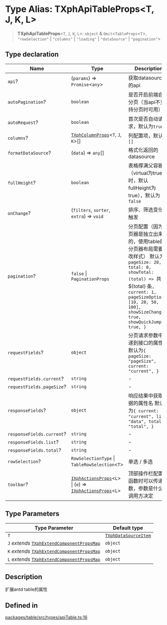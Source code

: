 # Type Alias: TXphApiTableProps\<T, J, K, L\>

> **TXphApiTableProps**\<`T`, `J`, `K`, `L`\>: `object` & `Omit`\<`TableProps`\<`T`\>, `"rowSelection"` \| `"columns"` \| `"loading"` \| `"dataSource"` \| `"pagination"`\>

## Type declaration

| Name | Type | Description |
| ------ | ------ | ------ |
| `api`? | (`params`) => `Promise`\<`any`\> | 获取datasource的api |
| `autoPagination`? | `boolean` | 是否开启前端自动分页（当api不支持分页时可用） |
| `autoRequest`? | `boolean` | 首次是否自动请求，默认为`true` |
| `columns`? | [`TXphColumnProps`](TXphColumnProps.md)\<`T`, `J`, `K`\>[] | 列配置项，默认为`[]` |
| `formatDataSource`? | (`data`) => `any`[] | 格式化返回的datasource |
| `fullHeight`? | `boolean` | 表格撑满父容器（virtual为true时，默认fullHeight为true），默认为`false` |
| `onChange`? | (`filters`, `sorter`, `extra`) => `void` | 排序、筛选变化时触发 |
| `pagination`? | `false` \| `PaginationProps` | 分页配置（因为分页器是独立出来的，使用table的分页器布局需要修改样式） 默认为`{ pageSize: 20, total: 0, showTotal: (total) => `共：$\{total\} 条`, current: 1, pageSizeOptions: [10, 20, 50, 100], showSizeChanger: true, showQuickJumper: true, }` |
| `requestFields`? | `object` | 分页请求参数中传递到接口的属性名 默认为`{ pageSize: "pageSize", current: "current", }` |
| `requestFields.current`? | `string` | - |
| `requestFields.pageSize`? | `string` | - |
| `responseFields`? | `object` | 响应结果中获取数据的属性名 默认为`{ current: "current", list: "data", total: "total", }` |
| `responseFields.current`? | `string` | - |
| `responseFields.list`? | `string` | - |
| `responseFields.total`? | `string` | - |
| `rowSelection`? | `RowSelectionType` \| `TableRowSelection`\<`T`\> | 单选 / 多选 |
| `toolbar`? | [`IXphActionsProps`](../interfaces/IXphActionsProps.md)\<`L`\> \| (`e`) => [`IXphActionsProps`](../interfaces/IXphActionsProps.md)\<`L`\> | 顶部操作栏配置，函数时可以传递参数，参数是什么由调用方决定 |

## Type Parameters

| Type Parameter | Default type |
| ------ | ------ |
| `T` | [`TXphDataSourceItem`](TXphDataSourceItem.md) |
| `J` *extends* [`TXphExtendComponentPropsMap`](TXphExtendComponentPropsMap.md) | `object` |
| `K` *extends* [`TXphExtendComponentPropsMap`](TXphExtendComponentPropsMap.md) | `object` |
| `L` *extends* [`TXphExtendComponentPropsMap`](TXphExtendComponentPropsMap.md) | `object` |

## Description

扩展antd table的属性

## Defined in

[packages/table/src/types/apiTable.ts:16](https://github.com/XiaoPiHong/xph-crud/blob/a66f5e1165d80a9a49dbfe85e58764d0d506a6ef/packages/table/src/types/apiTable.ts#L16)
